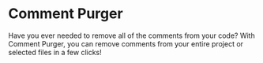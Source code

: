# Comment Purger
Have you ever needed to remove all of the comments from your code?
With Comment Purger, you can remove comments from your entire project or selected files in a few clicks!
